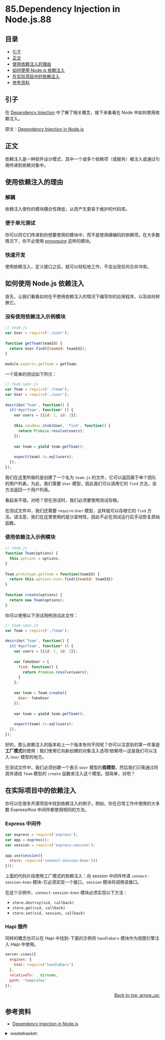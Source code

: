 # 85.Dependency Injection in Node.js.88
## <a name="index"></a> 目录
- [引子](#start)
- [正文](#main)
- [使用依赖注入的理由](#reason)
- [如何使用 Node.js 依赖注入](#node)
- [在实际项目中的依赖注入](#project)
- [参考资料](#reference)

## <a name="start"></a> 引子
在 [Dependency Injection][url-1] 中了解了相关概念，接下来看看在 Node 中如何使用依赖注入。

原文：[Dependency Injection in Node.js][url-2]

## <a name="main"></a> 正文
依赖注入是一种软件设计模式，其中一个或多个依赖项（或服务）被注入或通过引用传递到依赖对象中。

## <a name="reason"></a> 使用依赖注入的理由
### 解耦
依赖注入使你的模块耦合性降低，从而产生更易于维护的代码库。

### 便于单元测试
你可以将它们传递到你想要使用的模块中，而不是使用硬编码的依赖项。在大多数情况下，你不必使用 [proxyquire][url-3] 这样的模块。

### 快速开发
使用依赖注入，定义接口之后，就可以轻松地工作，不会出现任何合并冲突。

## <a name="node"></a> 如何使用 Node.js 依赖注入
首先，让我们看看如何在不使用依赖注入的情况下编写你的应用程序，以及如何转换它。

### 没有使用依赖注入示例模块
```js
// team.js
var User = require('./user');

function getTeam(teamId) {
  return User.find({teamId: teamId});
}

module.exports.getTeam = getTeam;
```
一个简单的测试如下所示：
```js
// team.spec.js
var Team = require('./team');
var User = require('./user');

describe('Team', function() {
  it('#getTeam', function* () {
    var users = [{id: 1, id: 2}];

    this.sandbox.stub(User, 'find', function() {
      return Promise.resolve(users);
    });

    var team = yield team.getTeam();

    expect(team).to.eql(users);
  });
});
```
我们在这里所做的是创建了一个名为 `team.js` 的文件，它可以返回属于单个团队的用户列表。为此，我们需要 `User` 模型，因此我们可以调用它的 `find` 方法，该方法返回一个用户列表。

看起来不错，对吧？但在测试时，我们必须要使用测试存根。

在测试文件中，我们还需要 `require` `User` 模型，这样就可以存根它的 `find` 方法。请注意，我们在这里使用的是沙盒特性，因此不必在测试运行后手动恢复原始函数。

### 使用依赖注入示例模块
```js
// team.js
function Team(options) {
  this.options = options;
}

Team.prototype.getTeam = function(teamId) {
  return this.options.User.find({teamId: teamId})
}

function create(options) {
  return new Team(options);
}
```
你可以使用以下测试用例测试此文件：
```js
// team.spec.js
var Team = require('./team');

describe('Team', function() {
  it('#getTeam', function* () {
    var users = [{id: 1, id: 2}];

    var fakeUser = {
      find: function() {
        return Promise.resolve(users);
      }
    };

    var team = Team.create({
      User: fakeUser
    });

    var team = yield team.getTeam();

    expect(team).to.eql(users);
  });
});
```
好的，那么依赖注入的版本和上一个版本有何不同呢？你可以注意到的第一件事是**工厂模式**的使用：我们使用它向新创建的对象注入选项/依赖项—这是我们可以注入 `User` 模型的地方。

在测试文件中，我们必须创建一个表示 `User` 模型的**假模型**，然后我们只需通过将其传递给 `Team` 模型的 `create` 函数来注入这个模型。很简单，对吧？

## <a name="project"></a> 在实际项目中的依赖注入
你可以在很多开源项目中找到依赖注入的例子。例如，你在日常工作中使用的大多数 Express/Koa 中间件都使用相同的方法。

### Express 中间件
```js
var express = require('express');
var app = express();
var session = require('express-session');

app.use(session({
  store: require('connect-session-knex')()
}));
```
上面的代码片段使用工厂模式的依赖注入：向 session 中间件传递 `connect-session-knex` 模块-它必须实现一个接口，`session` 模块将调用该接口。

在这个示例中，`connect-session-knex` 模块必须实现以下方法：
- `store.destroy(sid, callback)`
- `store.get(sid, callback)`
- `store.set(sid, session, callback)`

### Hapi 插件
同样的概念也可以在 Hapi 中找到-下面的示例将 `handlebars` 模块作为视图引擎注入 Hapi 中使用。
```js
server.views({
  engines: {
    html: require('handlebars')
  },
  relativeTo: __dirname,
  path: 'templates'
});
```

<div align="right"><a href="#index">Back to top :arrow_up:</a></div>

## <a name="reference"></a> 参考资料
- [Dependency Injection in Node.js][url-2]

[url-1]:https://github.com/XXHolic/blog/issues/89
[url-2]:https://blog.risingstack.com/dependency-injection-in-node-js/
[url-3]:https://www.npmjs.com/package/proxyquire

[url-local-rail]:./images/n/rail.png

<details>
<summary>:wastebasket:</summary>

最近在断断续续的看[《浴血黑帮》][url-book]，这让我想起很早之前看的黑帮剧集[《黑道家族》][url-book2]，风格很不一样。

一小部分人利用各种手段，拥有这么大的权势，法律什么的似乎形同虚设。

![85-poster][url-local-poster]

</details>

[url-book]:https://movie.douban.com/subject/11577091/
[url-book2]:https://movie.douban.com/subject/1760516/
[url-local-poster]:./images/85/poster.png
